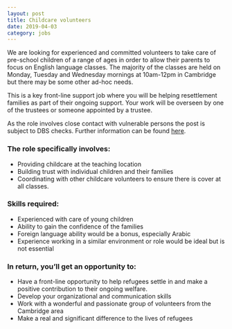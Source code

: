 ```yaml
---
layout: post
title: Childcare volunteers
date: 2019-04-03
category: jobs
---
```


We are looking for experienced and committed volunteers to take care of pre-school children of a range of ages in order to allow their parents to focus on English language classes.  The majority of the classes are held on Monday, Tuesday and Wednesday mornings at 10am-12pm in Cambridge but there may be some other ad-hoc needs.

This is a key front-line support job where you will be helping resettlement families as part of their ongoing support.  Your work will be overseen by one of the trustees or someone appointed by a trustee.

As the role involves close contact with vulnerable persons the post is subject to DBS checks. Further information can be found [here](https://www.gov.uk/government/organisations/disclosure-and-barring-service/about).

### The role specifically involves:

- Providing childcare at the teaching location
- Building trust with individual children and their families
- Coordinating with other childcare volunteers to ensure there is cover at all classes.

### Skills required:

- Experienced with care of young children
- Ability to gain the confidence of the families
- Foreign language ability would be a bonus, especially Arabic
- Experience working in a similar environment or role would be ideal but is not essential

### In return, you’ll get an opportunity to:

- Have a front-line opportunity to help refugees settle in and make a positive contribution to their ongoing welfare.
- Develop your organizational and communication skills
- Work with a wonderful and passionate group of volunteers from the Cambridge area
- Make a real and significant difference to the lives of refugees
